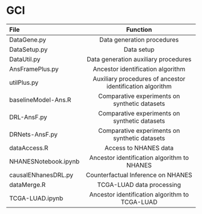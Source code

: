# GCI


| File       | Function | 
| :-- | :--: |
| DataGene.py | Data generation procedures |
| DataSetup.py | Data setup |
| DataUtil.py | Data generation auxiliary procedures |
| AnsFramePlus.py | Ancestor identification algorithm |
| utilPlus.py | Auxiliary procedures of ancestor identification algorithm |
| baselineModel-Ans.R | Comparative experiments on synthetic datasets |
| DRL-AnsF.py | Comparative experiments on synthetic datasets |
| DRNets-AnsF.py | Comparative experiments on synthetic datasets |
| dataAccess.R | Access to NHANES data |
| NHANESNotebook.ipynb |Ancestor identification algorithm to NHANES|
| causalENhanesDRL.py | Counterfactual Inference on NHANES |
| dataMerge.R | TCGA-LUAD data processing |
| TCGA-LUAD.ipynb | Ancestor identification algorithm to TCGA-LUAD |

